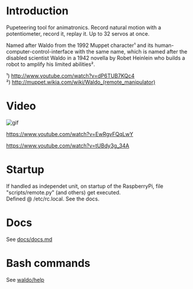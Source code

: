# Introduction

Pupeteering tool for animatronics.
Record natural motion with a potentiometer, record it, replay it. Up to 32 servos at once.

Named after Waldo from the 1992 Muppet character¹ and its human-computer-control-interface with the same name, which is named after the disabled scientist Waldo
in a 1942 novella by Robet Heinlein who builds a robot to amplify his limited abilities².

¹) <http://www.youtube.com/watch?v=dP6TUB7KQc4>  
²) <http://muppet.wikia.com/wiki/Waldo_(remote_manipulator)>


# Video
![gif](./docs/images/example.gif)

https://www.youtube.com/watch?v=EwRgvFQqLwY

https://www.youtube.com/watch?v=tUBdy3g_34A

# Startup
If handled as independet unit, on startup of the RaspberryPi, file "scripts/remote.py" (and others) get executed.  
Defined @ /etc/rc.local. See the docs.

# Docs
See [docs/docs.md](docs/docs.md)


# Bash commands 
See [waldo/help](waldo/help)
